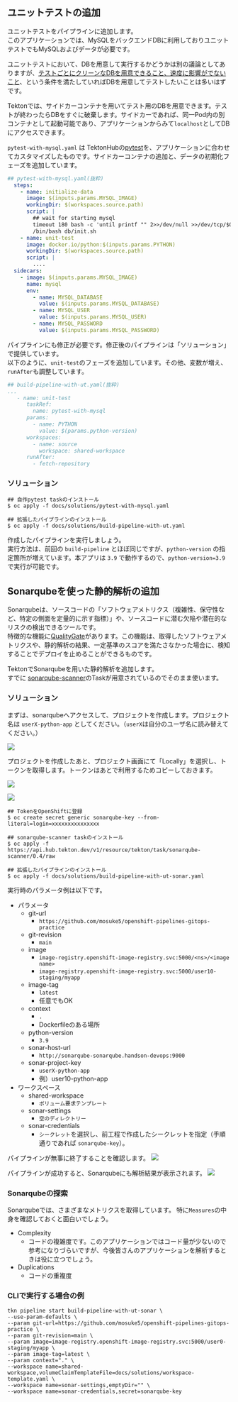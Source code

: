 ## ユニットテストの追加
ユニットテストをパイプラインに追加します。  
このアプリケーションでは、MySQLをバックエンドDBに利用しておりユニットテストでもMySQLおよびデータが必要です。

ユニットテストにおいて、DBを用意して実行するかどうかは別の議論としてありますが、<u>テストごとにクリーンなDBを用意できること、速度に影響がでないこと</u>、という条件を満たしていればDBを用意してテストしたいことは多いはずです。

Tektonでは、サイドカーコンテナを用いてテスト用のDBを用意できます。テストが終わったらDBをすぐに破棄します。サイドカーであれば、同一Pod内の別コンテナとして起動可能であり、アプリケーションからみて`localhost`としてDBにアクセスできます。

`pytest-with-mysql.yaml` は TektonHubの[pytest](https://hub.tekton.dev/tekton/task/pytest)を、アプリケーションに合わせてカスタマイズしたものです。サイドカーコンテナの追加と、データの初期化フェーズを追加しています。

```yaml
## pytest-with-mysql.yaml(抜粋)
  steps:
    - name: initialize-data
      image: $(inputs.params.MYSQL_IMAGE)
      workingDir: $(workspaces.source.path)
      script: |
        ## wait for starting mysql
        timeout 180 bash -c 'until printf "" 2>>/dev/null >>/dev/tcp/$0/$1; do sleep 1; done' localhost 3306
        /bin/bash db/init.sh
    - name: unit-test
      image: docker.io/python:$(inputs.params.PYTHON)
      workingDir: $(workspaces.source.path)
      script: |
        ....
  sidecars:
    - image: $(inputs.params.MYSQL_IMAGE)
      name: mysql
      env:
        - name: MYSQL_DATABASE
          value: $(inputs.params.MYSQL_DATABASE)
        - name: MYSQL_USER
          value: $(inputs.params.MYSQL_USER)
        - name: MYSQL_PASSWORD
          value: $(inputs.params.MYSQL_PASSWORD)
```

パイプラインにも修正が必要です。修正後のパイプラインは「ソリューション」で提供しています。  
以下のように、`unit-test`のフェーズを追加しています。その他、変数が増え、`runAfter`も調整しています。

```yaml
## build-pipeline-with-ut.yaml(抜粋)
...
   - name: unit-test
      taskRef:
        name: pytest-with-mysql
      params:
        - name: PYTHON
          value: $(params.python-version)
      workspaces:
        - name: source
          workspace: shared-workspace
      runAfter:
        - fetch-repository
```

### ソリューション

```
## 自作pytest taskのインストール
$ oc apply -f docs/solutions/pytest-with-mysql.yaml

## 拡張したパイプラインのインストール
$ oc apply -f docs/solutions/build-pipeline-with-ut.yaml
```

作成したパイプラインを実行しましょう。  
実行方法は、前回の `build-pipeline` とほぼ同じですが、`python-version` の指定箇所が増えています。本アプリは `3.9` で動作するので、`python-version=3.9` で実行が可能です。


## Sonarqubeを使った静的解析の追加
Sonarqubeは、ソースコードの「ソフトウェアメトリクス（複雑性、保守性など、特定の側面を定量的に示す指標）」や、ソースコードに潜む欠陥や潜在的なリスクの検出できるツールです。  
特徴的な機能に[QualityGate](https://docs.sonarqube.org/latest/user-guide/quality-gates/)があります。この機能は、取得したソフトウェアメトリクスや、静的解析の結果、一定基準のスコアを満たさなかった場合に、検知することでデプロイを止めることができるものです。

TektonでSonarqubeを用いた静的解析を追加します。  
すでに [sonarqube-scanner](https://hub.tekton.dev/tekton/task/sonarqube-scanner)のTaskが用意されているのでそのまま使います。

### ソリューション
まずは、sonarqubeへアクセスして、プロジェクトを作成します。プロジェクト名は `userX-python-app` としてください。（`userX`は自分のユーザ名に読み替えてください。）

![](/docs/images/sonarqube-create-project.png)

プロジェクトを作成したあと、プロジェクト画面にて「Locally」を選択し、トークンを取得します。トークンはあとで利用するためコピーしておきます。

![](/docs/images/sonarqube-ci-select.png)

![](/docs/images/sonarqube-generate-token.png)

```
## TokenをOpenShiftに登録
$ oc create secret generic sonarqube-key --from-literal=login=xxxxxxxxxxxxxxx

## sonarqube-scanner taskのインストール
$ oc apply -f https://api.hub.tekton.dev/v1/resource/tekton/task/sonarqube-scanner/0.4/raw 

## 拡張したパイプラインのインストール
$ oc apply -f docs/solutions/build-pipeline-with-ut-sonar.yaml
```

実行時のパラメータ例は以下です。

- パラメータ
  - git-url
    - `https://github.com/mosuke5/openshift-pipelines-gitops-practice`
  - git-revision
    - `main`
  - image
    - `image-registry.openshift-image-registry.svc:5000/<ns>/<image name>`
    - `image-registry.openshift-image-registry.svc:5000/user10-staging/myapp`
  - image-tag
    - `latest`
    - 任意でもOK
  - context
    - `.`
    - Dockerfileのある場所
  - python-version
    - `3.9`
  - sonar-host-url
    - `http://sonarqube-sonarqube.handson-devops:9000`
  - sonar-project-key
    - `userX-python-app`
    - 例）user10-python-app
- ワークスペース
  - shared-workspace
    - `ボリューム要求テンプレート`
  - sonar-settings
    - `空のディレクトリー`
  - sonar-credentials
    - `シークレット`を選択し、前工程で作成したシークレットを指定（手順通りであれば `sonarqube-key`）。

パイプラインが無事に終了することを確認します。
![](/docs/images/sonarqube-pipeline.png)

パイプラインが成功すると、Sonarqubeにも解析結果が表示されます。
![](/docs/images/sonarqube-result.png)

### Sonarqubeの探索
Sonarqubeでは、さまざまなメトリクスを取得しています。
特に`Measures`の中身を確認しておくと面白いでしょう。

- Complexity
  - コードの複雑度です。このアプリケーションではコード量が少ないので参考になりづらいですが、今後皆さんのアプリケーションを解析するときは役に立つでしょう。
- Duplications
  - コードの重複度

### CLIで実行する場合の例
```
tkn pipeline start build-pipeline-with-ut-sonar \
--use-param-defaults \
--param git-url=https://github.com/mosuke5/openshift-pipelines-gitops-practice \
--param git-revision=main \
--param image=image-registry.openshift-image-registry.svc:5000/user0-staging/myapp \ 
--param image-tag=latest \
--param context="." \
--workspace name=shared-workspace,volumeClaimTemplateFile=docs/solutions/workspace-template.yaml \
--workspace name=sonar-settings,emptyDir="" \
--workspace name=sonar-credentials,secret=sonarqube-key
```